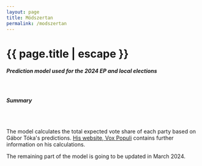 ```yaml
---
layout: page
title: Módszertan
permalink: /modszertan
---
```

<script>
  window.dataLayer = window.dataLayer || [];
  function gtag(){dataLayer.push(arguments);}
  gtag('js', new Date());

  gtag('config', 'UA-45281172-4');
</script>
<h1 class="page-title">{{ page.title | escape }}</h1>
    
<div class="section">
    <div class="row">
          <div class="col s12">
		  <h5>Prediction model used for the 2024 EP and local elections</h5> 

<br/>
<h6><strong>Summary</strong></h6>
<br/>

<p>The model calculates the total expected vote share of each party based on Gábor Tóka's predictions. <a href="https://www.facebook.com/valasztasi.kalauz">His website, Vox Populi</a> contains further information on his calculations.</p>
<p>The remaining part of the model is going to be updated in March 2024.</p>


    
